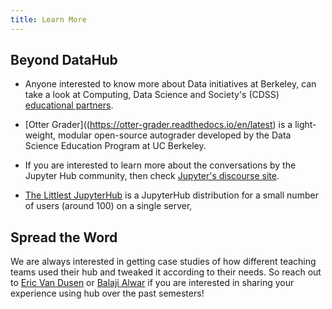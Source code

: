 ```yaml
---
title: Learn More
---
```


## Beyond DataHub

- Anyone interested to know more about Data initiatives at Berkeley, can take a look at Computing, Data Science and Society's (CDSS) [educational partners](https://cdss.berkeley.edu/dsus/data-science-resources/educationalpartners).

- [Otter Grader]((https://otter-grader.readthedocs.io/en/latest) is a light-weight, modular open-source autograder developed by the Data Science Education Program at UC Berkeley.

- If you are interested to learn more about the conversations by the Jupyter Hub community, then check [Jupyter's discourse site](https://discourse.jupyter.org/).

- [The Littlest JupyterHub](https://tljh.jupyter.org/en/latest/) is a JupyterHub distribution for a small number of users (around 100) on a single server,

## Spread the Word

We are always interested in getting case studies of how different teaching teams used their hub and tweaked it according to their needs. So reach out to [Eric Van Dusen](mailto:ericvd@berkeley.edu) or [Balaji Alwar](mailto:balajialwar@berkeley.edu) if you are interested in sharing your experience using hub over the past semesters!
